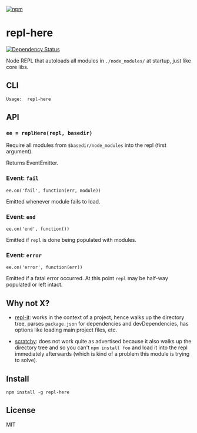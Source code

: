 [![npm](https://nodei.co/npm/repl-here.png)](https://nodei.co/npm/repl-here/)

# repl-here

[![Dependency Status][david-badge]][david]

Node REPL that autoloads all modules in `./node_modules/` at startup, just like core libs.

[david]: https://david-dm.org/eush77/repl-here
[david-badge]: https://david-dm.org/eush77/repl-here.png

## CLI

```
Usage:  repl-here
```

## API

### `ee = replHere(repl, basedir)`

Require all modules from `$basedir/node_modules` into the repl (first argument).

Returns EventEmitter.

### Event: `fail`

```
ee.on('fail', function(err, module))
```

Emitted whenever module fails to load.

### Event: `end`

```
ee.on('end', function())
```

Emitted if `repl` is done being populated with modules.

### Event: `error`

```
ee.on('error', function(err))
```

Emitted if a fatal error occurred. At this point `repl` may be half-way populated or left intact.

## Why not X?

- [repl-it](http://npm.im/repl-it): works in the context of a project, hence walks up the directory tree, parses `package.json` for dependencies and devDependencies, has options like loading main project files, etc.

- [scratchy](http://npm.im/scratchy): does not work quite as advertised because it also walks up the directory tree and so you can't `npm install foo` and load it into the repl immediately afterwards (which is kind of a problem this module is trying to solve).


## Install

```
npm install -g repl-here
```

## License

MIT
